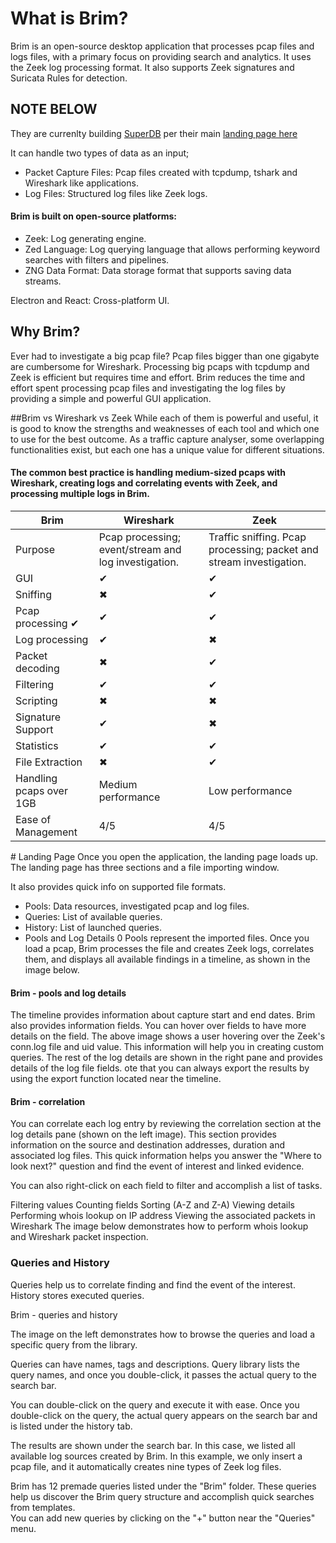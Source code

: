 # What is Brim?

Brim is an open-source desktop application that processes pcap files and logs files, with a primary focus on providing search and analytics. 
It uses the Zeek log processing format. It also supports Zeek signatures and Suricata Rules for detection.

## NOTE BELOW
They are currenlty building [SuperDB](https://superdb.org/) per their main [landing page here](https://www.brimdata.io/)

It can handle two types of data as an input;

- Packet Capture Files: Pcap files created with tcpdump, tshark and Wireshark like applications.
- Log Files: Structured log files like Zeek logs.

#### Brim is built on open-source platforms:

- Zeek: Log generating engine.
- Zed Language: Log querying language that allows performing keywoırd searches with filters and pipelines.
- ZNG Data Format: Data storage format that supports saving data streams.


Electron and React: Cross-platform UI.


## Why Brim?

Ever had to investigate a big pcap file? Pcap files bigger than one gigabyte are cumbersome for Wireshark. Processing big pcaps with tcpdump and Zeek is efficient but requires time and effort. 
Brim reduces the time and effort spent processing pcap files and investigating the log files by providing a simple and powerful GUI application.

##Brim vs Wireshark vs Zeek
While each of them is powerful and useful, it is good to know the strengths and weaknesses of each tool and which one to use for the best outcome. 
As a traffic capture analyser, some overlapping functionalities exist, but each one has a unique value for different situations.

#### The common best practice is handling medium-sized pcaps with Wireshark, creating logs and correlating events with Zeek, and processing multiple logs in Brim.

| Brim | Wireshark | Zeek |
|------|-----------|------|
| Purpose |	Pcap processing; event/stream and log investigation. | Traffic sniffing. Pcap processing; packet and stream investigation. | Pcap processing; event/stream and log investigation. |
| GUI |	✔ | ✔ | ✖ |
| Sniffing | ✖ | ✔ | ✔ |
| Pcap processing	✔ | ✔ | ✔| 
| Log processing	| ✔ | ✖ | ✔ |
| Packet decoding	| ✖ | ✔ | ✔ |
| Filtering	| ✔ | ✔ | ✔ |
| Scripting | ✖ | ✖ | ✔ |
| Signature Support | ✔ | ✖ | ✔ |
| Statistics | ✔ | ✔ | ✔ |
| File Extraction |	✖ | ✔ | ✔ |
| Handling  pcaps over 1GB |	Medium performance | Low performance | Good performance |
| Ease of Management |	4/5 |	4/5 |	3/5 |

﻿# Landing Page
Once you open the application, the landing page loads up. 
The landing page has three sections and a file importing window. 

It also provides quick info on supported file formats.
- Pools: Data resources, investigated pcap and log files.
- Queries: List of available queries.
- History: List of launched queries.
- Pools and Log Details
0 Pools represent the imported files. Once you load a pcap, Brim processes the file and creates Zeek logs, correlates them, and displays all available findings in a timeline, as shown in the image below. 

#### Brim - pools and log details

The timeline provides information about capture start and end dates. Brim also provides information fields. 
You can hover over fields to have more details on the field. The above image shows a user hovering over the Zeek's conn.log file and uid value. 
This information will help you in creating custom queries. The rest of the log details are shown in the right pane and provides details of the log file fields. 
ote that you can always export the results by using the export function located near the timeline.

#### Brim - correlation

You can correlate each log entry by reviewing the correlation section at the log details pane (shown on the left image). 
This section provides information on the source and destination addresses, duration and associated log files.
This quick information helps you answer the "Where to look next?" question and find the event of interest and linked evidence.

You can also right-click on each field to filter and accomplish a list of tasks.

Filtering values
Counting fields
Sorting (A-Z and Z-A)
Viewing details 
Performing whois lookup on IP address
Viewing the associated packets in Wireshark
The image below demonstrates how to perform whois lookup and Wireshark packet inspection.

### Queries and History

Queries help us to correlate finding and find the event of the interest. History stores executed queries.

Brim - queries and history

The image on the left demonstrates how to browse the queries and load a specific query from the library.

Queries can have names, tags and descriptions. Query library lists the query names, and once you double-click, it passes the actual query to the search bar.

You can double-click on the query and execute it with ease.
Once you double-click on the query, the actual query appears on the search bar and is listed under the history tab.

The results are shown under the search bar. In this case, we listed all available log sources created by Brim. 
In this example, we only insert a pcap file, and it automatically creates nine types of Zeek log files. 

Brim has 12 premade queries listed under the "Brim" folder. These queries help us discover the Brim query structure and accomplish quick searches from templates.  
You can add new queries by clicking on the "+" button near the "Queries" menu.


